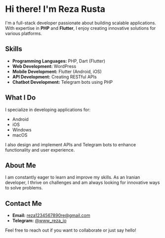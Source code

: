 # Hi there! I'm Reza Rusta

I'm a full-stack developer passionate about building scalable applications. With expertise in **PHP** and **Flutter**, I enjoy creating innovative solutions for various platforms.

## Skills
- **Programming Languages:** PHP, Dart (Flutter)
- **Web Development:** WordPress
- **Mobile Development:** Flutter (Android, iOS)
- **API Development:** Creating RESTful APIs
- **Chatbot Development:** Telegram bots using PHP

## What I Do
I specialize in developing applications for:
- Android
- iOS
- Windows
- macOS

I also design and implement APIs and Telegram bots to enhance functionality and user experience.

## About Me
I am constantly eager to learn and improve my skills. As an Iranian developer, I thrive on challenges and am always looking for innovative ways to solve problems.

## Contact Me
- **Email:** [reza1234567890re@gmail.com](mailto:reza1234567890re@gmail.com)
- **Telegram:** [@www_reza_io](https://t.me/www_reza_io)

Feel free to reach out if you want to collaborate or just say hello!
